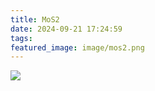 ```yaml
---
title: MoS2
date: 2024-09-21 17:24:59
tags:
featured_image: image/mos2.png
---
```

![](/image/mos2.png)